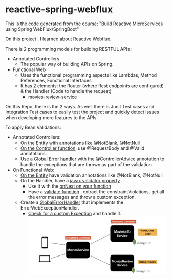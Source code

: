 # reactive-spring-webflux
This is the code generated from the course: "Build Reactive MicroServices using Spring WebFlux/SpringBoot"

On this project , I learned about Reactive Webflux. 

There is 2 programming models for building RESTFUL APIs :
- Annotated Controllers
  - The popular way of building APIs on Spring.
- Functional Web
  - Uses the functional programming aspects like Lambdas, Method References, Functional Interfaces
  - It has 2 elements: the Router (where Rest endpoints are configured) & the Handler (Code to handle the request)
    - movies-review-service

On this Repo, there is the 2 ways. As well there is Junit Test cases and Integration Test cases to easily test the project and quickly detect issues when developing more features to the APIs.

To apply Bean Validations:
- Annotated Controllers: 
  - [On the Entity](https://github.com/ErikBustos/reactive-spring-webflux-course/blob/main/movies-info-service/src/main/java/com/reactivespring/domain/MovieInfo.java#L23) with annotations like @NotBlank, @NotNull
  - [On the Controller function](https://github.com/ErikBustos/reactive-spring-webflux-course/blob/main/movies-info-service/src/main/java/com/reactivespring/controller/MoviesInfoController.java#L49), use @RequestBody and @Valid annotations.
  - [Use a Global Error handler](https://github.com/ErikBustos/reactive-spring-webflux-course/blob/main/movies-info-service/src/main/java/com/reactivespring/exceptionhandler/GlobalErrorHandler.java#L17) with the @ControllerAdvice annotation to handle the exceptions that are thrown as part of the validation 
- On Functional Web:
  - [On the Entity](https://github.com/ErikBustos/reactive-spring-webflux-course/blob/main/movies-review-service/src/main/java/com/reactivespring/domain/Review.java#L20) have validation annotations like @NotBlank, @NotNull
  - On the Handler, have a [javax validator property](https://github.com/ErikBustos/reactive-spring-webflux-course/blob/main/movies-review-service/src/main/java/com/reactivespring/handler/ReviewHandler.java#L24)
    - Use it with the [onNext on your function](https://github.com/ErikBustos/reactive-spring-webflux-course/blob/main/movies-review-service/src/main/java/com/reactivespring/handler/ReviewHandler.java#L34)
    - Have a [validate function](https://github.com/ErikBustos/reactive-spring-webflux-course/blob/main/movies-review-service/src/main/java/com/reactivespring/handler/ReviewHandler.java#L77) , extract the constraintViolations, get all the error messages and throw a custom exception.
  - Create a [GlobalErrorHandler](https://github.com/ErikBustos/reactive-spring-webflux-course/blob/main/movies-review-service/src/main/java/com/reactivespring/exceptionhandler/GlobalErrorHandler.java#L14) that implements the ErrorWebExceptionHandler.
    - [Check for a custom Exception](https://github.com/ErikBustos/reactive-spring-webflux-course/blob/main/movies-review-service/src/main/java/com/reactivespring/exceptionhandler/GlobalErrorHandler.java#L22) and handle it.
![Application Diagram](https://github.com/ErikBustos/reactive-spring-webflux-course/blob/main/ApplicationDiagram.png?raw=true)
